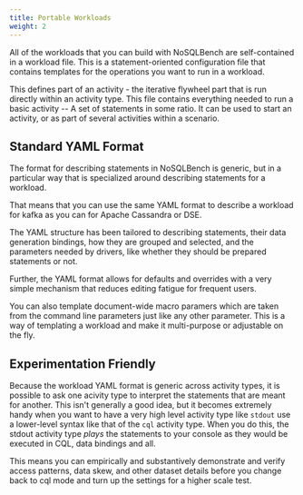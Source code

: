 ```yaml
---
title: Portable Workloads
weight: 2
---
```


All of the workloads that you can build with NoSQLBench are self-contained
in a workload file. This is a statement-oriented configuration file that
contains templates for the operations you want to run in a workload.

This defines part of an activity - the iterative flywheel part that is
run directly within an activity type.  This file contains everything needed
to run a basic activity -- A set of statements in some ratio. It can be
used to start an activity, or as part of several activities within a scenario.

## Standard YAML Format

The format for describing statements in NoSQLBench is generic, but in a
particular way that is specialized around describing statements for a workload.

That means that you can use the same YAML format to describe a workload
for kafka as you can for Apache Cassandra or DSE.

The YAML structure has been tailored to describing statements, their
data generation bindings, how they are grouped and selected, and the
parameters needed by drivers, like whether they should be prepared
statements or not.

Further, the YAML format allows for defaults and overrides with a
very simple mechanism that reduces editing fatigue for frequent users.

You can also template document-wide macro paramers which are taken
from the command line parameters just like any other parameter. This is
a way of templating a workload and make it multi-purpose or adjustable
on the fly.

## Experimentation Friendly

Because the workload YAML format is generic across activity types,
it is possible to ask one acivity type to interpret the statements that are
meant for another. This isn't generally a good idea, but it becomes
extremely handy when you want to have a very high level activity type like
`stdout` use a lower-level syntax like that of the `cql` activity type.
When you do this, the stdout activity type _plays_ the statements to your
console as they would be executed in CQL, data bindings and all.

This means you can empirically and substantively demonstrate and verify
access patterns, data skew, and other dataset details before you
change back to cql mode and turn up the settings for a higher scale test.

